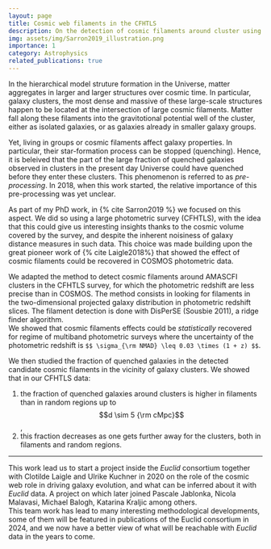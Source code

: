 ```yaml
---
layout: page
title: Cosmic web filaments in the CFHTLS
description: On the detection of cosmic filaments around cluster using photometric surveys. Constraints on galaxy quenching in filaments connected to clusters.
img: assets/img/Sarron2019_illustration.png
importance: 1
category: Astrophysics
related_publications: true
---
```


In the hierarchical model struture formation in the Universe, matter aggregates in larger and larger structures over cosmic time. In particular, galaxy clusters, the most dense and massive of these large-scale structures happen to be located at the intersection of large cosmic filaments. Matter fall along these filaments into the gravitotional potential well of the cluster, either as isolated galaxies, or as galaxies already in smaller galaxy groups.

Yet, living in groups or cosmic filaments affect galaxy properties. In particular, their star-formation process can be stopped (quenching). Hence, it is beleived that the part of the large fraction of quenched galaxies observed in clusters in the present day Universe could have quenched before they enter these clusters. This phenomenon is referred to as *pre-processing*. In 2018, when this work started, the relative importance of this pre-processing was yet unclear.

As part of my PhD work, in {% cite Sarron2019 %} we focused on this aspect. We did so using a large photometric survey (CFHTLS), with the idea that this could give us interesting insights thanks to the cosmic volume covered by the survey, and despite the inherent noisiness of galaxy distance measures in such data. This choice was made building upon the great pioneer work of {% cite Laigle2018%} that showed the effect of cosmic filaments could be recovered in COSMOS photometric data.

We adapted the method to detect cosmic filaments around AMASCFI clusters in the CFHTLS survey, for which the photometric redshift are less precise than in COSMOS. The method consists in looking for filaments in the two-dimensional projected galaxy distribution in photometric redshift slices. The filament detection is done with DisPerSE (Sousbie 2011), a ridge finder algorithm.  
We showed that cosmic filaments effects could be *statistically* recovered for regime of multiband photometric surveys where the uncertainty of the photometric redshift is `$$ \sigma_{\rm NMAD} \leq 0.03 \times (1 + z) $$`. 

We then studied the fraction of quenched galaxies in the detected candidate cosmic filaments in the vicinity of galaxy clusters. We showed that in our CFHTLS data: 
1. the fraction of quenched galaxies around clusters is higher in filaments than in random regions up to $$d \sim 5 {\rm cMpc}$$, 
2. this fraction decreases as one gets further away for the clusters, both in filaments and random regions.

---

This work lead us to start a project inside the *Euclid* consortium together with Clotilde Laigle and Ulrike Kuchner in 2020 on the role of the cosmic web role in driving galaxy evolution, and what can be inferred about it with *Euclid* data. A project on which later joined Pascale Jablonka, Nicola Malavasi, Michael Balogh, Katarina Kraljic among others.  
This team work has lead to many interesting methodological developments, some of them will be featured in publications of the Euclid consortium in 2024, and we now have a better view of what will be reachable with *Euclid* data in the years to come.
